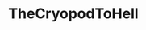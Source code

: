 ---
title: TheCryopodToHell
crosslinks:
- WritingPrompts
- HFY
- The_Donald
- EmpireDidNothingWrong
- Luna_Lovewell
- onetruegod
- crosspost
- Enhancement
- hmmm
- livven
- sadcringe
- longtail
- southpark
---